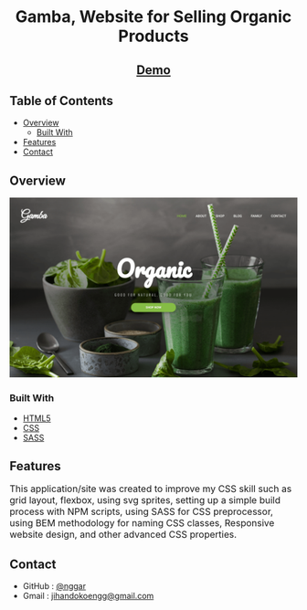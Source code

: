
<h1 align="center">Gamba, Website for Selling Organic Products</h1>

<div align="center">
  <h2>
    <a href="https://gamba.vercel.app/" target="_blank">Demo</a>
  </h2>
</div>

<!-- TABLE OF CONTENTS -->

## Table of Contents

- [Overview](#overview)
  - [Built With](#built-with)
- [Features](#features)
- [Contact](#contact)

<!-- OVERVIEW -->

## Overview

![screenshot](gamba-preview.png)

### Built With

- [HTML5](https://developer.mozilla.org/en-US/docs/Web/Guide/HTML/HTML5)
- [CSS](https://developer.mozilla.org/en-US/docs/Web/CSS)
- [SASS](https://sass-lang.com/)

## Features

<font size="3">This application/site was created to improve my CSS skill such as grid layout, flexbox, using svg sprites, setting up a simple build process with NPM scripts, using SASS for CSS preprocessor, using BEM methodology for naming CSS classes, Responsive website design, and other advanced CSS properties.</font>

## Contact

- GitHub : [@nggar](https://github.com/nggar)
- Gmail : jihandokoengg@gmail.com

